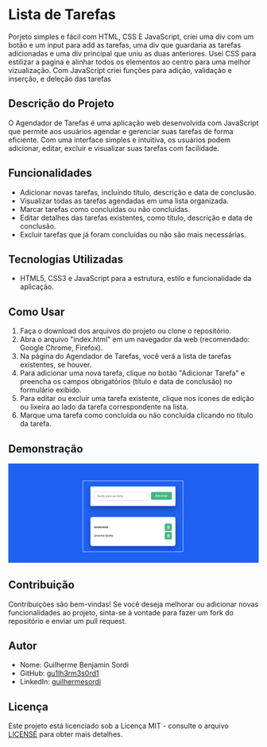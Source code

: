 # Lista de Tarefas

Porjeto simples e fácil com HTML, CSS E JavaScript, criei uma div com um botão e um input para add as tarefas, uma div que guardaria as tarefas adicionadas e uma div principal que
uniu as duas anteriores.
Usei CSS para estilizar a pagina e alinhar todos os elementos ao centro para uma melhor vizualização.
Com JavaScript criei funções para adição, validação e inserção, e deleção das tarefas

## Descrição do Projeto

O Agendador de Tarefas é uma aplicação web desenvolvida com JavaScript que permite aos usuários agendar e gerenciar suas tarefas de forma eficiente. Com uma interface simples e intuitiva, os usuários podem adicionar, editar, excluir e visualizar suas tarefas com facilidade.

## Funcionalidades

- Adicionar novas tarefas, incluindo título, descrição e data de conclusão.
- Visualizar todas as tarefas agendadas em uma lista organizada.
- Marcar tarefas como concluídas ou não concluídas.
- Editar detalhes das tarefas existentes, como título, descrição e data de conclusão.
- Excluir tarefas que já foram concluídas ou não são mais necessárias.

## Tecnologias Utilizadas

- HTML5, CSS3 e JavaScript para a estrutura, estilo e funcionalidade da aplicação.

## Como Usar

1. Faça o download dos arquivos do projeto ou clone o repositório.
2. Abra o arquivo "index.html" em um navegador da web (recomendado: Google Chrome, Firefox).
3. Na página do Agendador de Tarefas, você verá a lista de tarefas existentes, se houver.
4. Para adicionar uma nova tarefa, clique no botão "Adicionar Tarefa" e preencha os campos obrigatórios (título e data de conclusão) no formulário exibido.
5. Para editar ou excluir uma tarefa existente, clique nos ícones de edição ou lixeira ao lado da tarefa correspondente na lista.
6. Marque uma tarefa como concluída ou não concluída clicando no título da tarefa.

## Demonstração

![Texto Alternativo da Imagem](/imagens/print3.PNG)

## Contribuição

Contribuições são bem-vindas! Se você deseja melhorar ou adicionar novas funcionalidades ao projeto, sinta-se à vontade para fazer um fork do repositório e enviar um pull request.

## Autor

- Nome: Guilherme Benjamin Sordi
- GitHub: [gu1lh3rm3s0rd1](https://github.com/gu1lh3rm3s0rd1)
- LinkedIn: [guilhermesordi](https://www.linkedin.com/in/guilherme-sordi-33ab06233/)

## Licença

Este projeto está licenciado sob a Licença MIT - consulte o arquivo [LICENSE](LICENSE) para obter mais detalhes.
